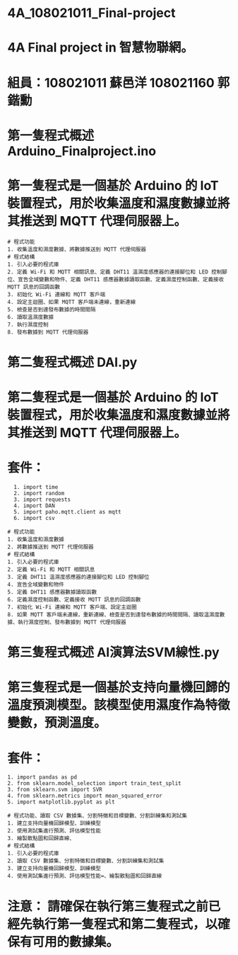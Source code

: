 # 4A_108021011_Final-project
# 4A Final project in  智慧物聯網。

# 組員：108021011 蘇邑洋 108021160 郭鍇勳



# 第一隻程式概述 Arduino_Finalproject.ino
# 第一隻程式是一個基於 Arduino 的 IoT 裝置程式，用於收集溫度和濕度數據並將其推送到 MQTT 代理伺服器上。

	# 程式功能
	1. 收集溫度和濕度數據、將數據推送到 MQTT 代理伺服器
	# 程式結構
	1. 引入必要的程式庫
	2. 定義 Wi-Fi 和 MQTT 相關訊息、定義 DHT11 溫濕度感應器的連接腳位和 LED 控制腳位、宣告全域變數和物件、定義 DHT11 感應器數據讀取函數、定義濕度控制函數、定義接收 MQTT 訊息的回調函數
	3. 初始化 Wi-Fi 連線和 MQTT 客戶端
	4. 設定主迴圈、如果 MQTT 客戶端未連線，重新連線
	5. 檢查是否到達發布數據的時間間隔
	6. 讀取溫濕度數據
	7. 執行濕度控制
	8. 發布數據到 MQTT 代理伺服器

# 第二隻程式概述 DAI.py
# 第二隻程式是一個基於 Arduino 的 IoT 裝置程式，用於收集溫度和濕度數據並將其推送到 MQTT 代理伺服器上。

# 套件：
      1. import time
      2. import random
      3. import requests
      4. import DAN
      5. import paho.mqtt.client as mqtt
      6. import csv

	# 程式功能
	1. 收集溫度和濕度數據
	2. 將數據推送到 MQTT 代理伺服器
	# 程式結構
	1. 引入必要的程式庫
	2. 定義 Wi-Fi 和 MQTT 相關訊息
	3. 定義 DHT11 溫濕度感應器的連接腳位和 LED 控制腳位
	4. 宣告全域變數和物件
	5. 定義 DHT11 感應器數據讀取函數
	6. 定義濕度控制函數、定義接收 MQTT 訊息的回調函數
	7. 初始化 Wi-Fi 連線和 MQTT 客戶端、設定主迴圈
	8. 如果 MQTT 客戶端未連線，重新連線、檢查是否到達發布數據的時間間隔、讀取溫濕度數據、執行濕度控制、發布數據到 MQTT 代理伺服器

# 第三隻程式概述 AI演算法SVM線性.py
# 第三隻程式是一個基於支持向量機回歸的溫度預測模型。該模型使用濕度作為特徵變數，預測溫度。

# 套件：
    1. import pandas as pd
    2. from sklearn.model_selection import train_test_split
    3. from sklearn.svm import SVR
    4. from sklearn.metrics import mean_squared_error
    5. import matplotlib.pyplot as plt

	# 程式功能、讀取 CSV 數據集、分割特徵和目標變數、分割訓練集和測試集
	1. 建立支持向量機回歸模型、訓練模型
	2. 使用測試集進行預測、評估模型性能
	3. 繪製散點圖和回歸直線、
	# 程式結構
	1. 引入必要的程式庫
	2. 讀取 CSV 數據集、分割特徵和目標變數、分割訓練集和測試集
	3. 建立支持向量機回歸模型、訓練模型
	4. 使用測試集進行預測、評估模型性能=、繪製散點圖和回歸直線


# 注意： 請確保在執行第三隻程式之前已經先執行第一隻程式和第二隻程式，以確保有可用的數據集。
